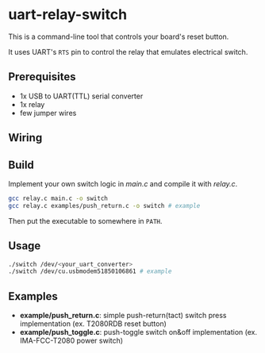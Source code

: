 # uart-relay-switch
This is a command-line tool that controls your board's reset button.

It uses UART's `RTS` pin to control the relay that emulates electrical switch.

## Prerequisites
* 1x USB to UART(TTL) serial converter
* 1x relay
* few jumper wires

## Wiring

## Build
Implement your own switch logic in *main.c* and compile it with *relay.c*.

```sh
gcc relay.c main.c -o switch
gcc relay.c examples/push_return.c -o switch # example
```

Then put the executable to somewhere in `PATH`.

## Usage
```bash
./switch /dev/<your_uart_converter>
./switch /dev/cu.usbmodem51850106861 # example
```

## Examples
* **example/push_return.c**: simple push-return(tact) switch press implementation (ex. T2080RDB reset button)
* **example/push_toggle.c**: push-toggle switch on&off implementation (ex. IMA-FCC-T2080 power switch)
